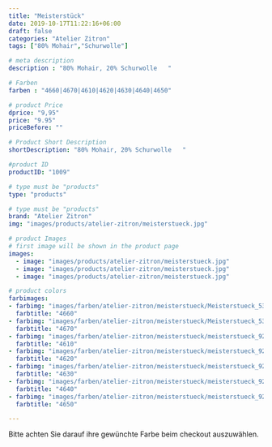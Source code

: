 ```yaml
---
title: "Meisterstück"
date: 2019-10-17T11:22:16+06:00
draft: false
categories: "Atelier Zitron"
tags: ["80% Mohair","Schurwolle"]

# meta description
description : "80% Mohair, 20% Schurwolle	"

# Farben
farben : "4660|4670|4610|4620|4630|4640|4650"

# product Price
dprice: "9,95"
price: "9.95"
priceBefore: ""

# Product Short Description
shortDescription: "80% Mohair, 20% Schurwolle	"

#product ID
productID: "1009"

# type must be "products"
type: "products"

# type must be "products"
brand: "Atelier Zitron"
img: "images/products/atelier-zitron/meisterstueck.jpg"    

# product Images
# first image will be shown in the product page
images:
  - image: "images/products/atelier-zitron/meisterstueck.jpg"
  - image: "images/products/atelier-zitron/meisterstueck.jpg"
  - image: "images/products/atelier-zitron/meisterstueck.jpg"

# product colors
farbimages:
- farbimg: "images/farben/atelier-zitron/meisterstueck/Meisterstueck_5392_4660_1.jpg"	
  farbtitle: "4660"
- farbimg: "images/farben/atelier-zitron/meisterstueck/Meisterstueck_5393_4670_1.jpg"	
  farbtitle: "4670"
- farbimg: "images/farben/atelier-zitron/meisterstueck/meisterstueck_9210_4610_1.jpg"	
  farbtitle: "4610"
- farbimg: "images/farben/atelier-zitron/meisterstueck/meisterstueck_9216_4620_1.jpg"	
  farbtitle: "4620"
- farbimg: "images/farben/atelier-zitron/meisterstueck/meisterstueck_9218_4630_1.jpg"	
  farbtitle: "4630"
- farbimg: "images/farben/atelier-zitron/meisterstueck/meisterstueck_9224_4640_1.jpg"	
  farbtitle: "4640"
- farbimg: "images/farben/atelier-zitron/meisterstueck/meisterstueck_9226_4650_1.jpg"	
  farbtitle: "4650"

---
```


Bitte achten Sie darauf ihre gewünchte Farbe beim checkout auszuwählen.
